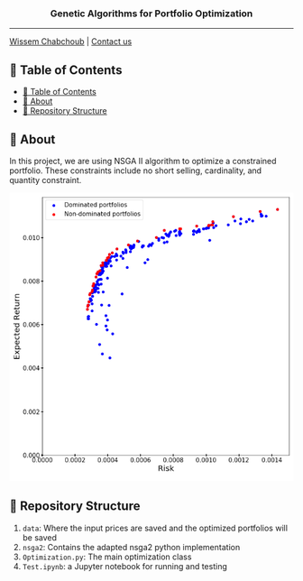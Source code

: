 <h3 align="center">Genetic Algorithms for Portfolio Optimization</h3>

---

[Wissem Chabchoub](https://www.linkedin.com/in/wissem-chabchoub/) | [Contact us](mailto:chb.wissem@gmail.com)

## 📝 Table of Contents

- [📝 Table of Contents](#-table-of-contents)
- [🧐 About <a name = "about"></a>](#-about)
- [🎥 Repository Structure  <a name = "repo-struct"></a>](#-repository-structure)


## 🧐 About <a name = "about"></a>

In this project, we are using NSGA II algorithm to optimize a constrained portfolio. These constraints include no short selling, cardinality, and quantity constraint.

![Alt text](pareto.png?raw=true "Set of Optimal Portfolios")



## 🎥 Repository Structure  <a name = "repo-struct"></a>


1. `data`: Where the input prices are saved and the optimized portfolios will be saved
2. `nsga2`: Contains the adapted nsga2 python implementation
3. `Optimization.py`: The main optimization class
4. `Test.ipynb`: a Jupyter notebook for running and testing
